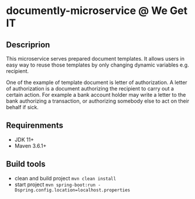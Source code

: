 # documently-microservice @ We Get IT

## Descriprion
This microservice serves prepared document templates.
It allows users in easy way to reuse those templates by only changing dynamic variables e.g. recipient.

One of the example of template document is letter of authorization.
A letter of authorization is a document authorizing the recipient to carry out a certain action.
For example a bank account holder may write a letter to the bank authorizing a transaction, or authorizing somebody else to act on their behalf if sick.

## Requirenments
 - JDK 11+
 - Maven 3.6.1+

## Build tools
  - clean and build project
        ```
        mvn clean install
        ```
  - start project
        ```
        mvn spring-boot:run -Dspring.config.location=localhost.properties
        ```